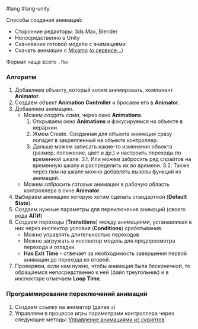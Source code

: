 #lang #lang-unity

Способы создания анимаций:
- Сторонние редакторы: 3ds Max, Blender
- Непосредственно в Unity
- Скачивание готовой модели с анимациями
- Скачать анимации с [Mixamo](https://www.mixamo.com/#/) ([о сервисе...](1.%20Languages/Unity/5.%20ВИЗУАЛ/Анимации/Источники/Mixamo.md))

Формат чаще всего `.fbx`

### Алгоритм
1. Добавляем объекту, который хотим анимировать, компонент **Animator**.
2. Создаем объект **Animation Controller** и бросаем его в **Animator**.
3. Добавляем анимацию.
	- Можем *создать сами*, через окно **Animations**.
		1. Открываем окно **Animations** и фокусируемся на объекте в иерархии.
		2. Жмем Create. Созданная для объекта анимация сразу попадет в закрепленный на объекте контроллер.
		3. Дальше можем записать какие-то изменения объекта (размер, положение, цвет и др.) и настроить переходы по временной шкале.
		3.1. Или можем забросить ряд спрайтов на временную шкалу и распределить их во времени.
		3.2. Также через пкм на шкале можно добавлять вызовы функций из анимаций.
	- Можем *забросить готовые* анимации в рабочую область контроллера в окне **Animator**.
4. Выбираем анимацию которую хотим сделать стандартной (**Default State**).
2. Создаем нужные параметры для переключения анимаций (своего рода **АПИ**)
3. Создаем переходы (**Transitions**) между анимациями, устанавливая в них через инспектор условия (**Conditions**) срабатывания.
	- Можно управлять длительностью переходов
	- Можно загружать в инспектор модель для предпросмотра перехода и отладки.
	- **Has Exit Time** - отвечает за необходимость завершения первой анимации до перехода ко второй.
4. Проверяем, если нам нужно, чтобы анимация была бесконечной, то обращаемся непосредственно к ней (файл треугольник) и в инспекторе отмечаем **Loop Time**.

### Программирование переключений анимаций
1. Создаем ссылку на аниматор (далее `a`)
2. Управляем в процессе игры параметрами контроллера через следующие методы: [Управление анимациями из скриптов](1.%20Languages/Unity/5.%20ВИЗУАЛ/Анимации/Управление%20анимациями%20из%20скриптов.md)